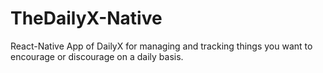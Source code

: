 # TheDailyX-Native
React-Native App of DailyX for managing and tracking things you want to encourage or discourage on a daily basis.
